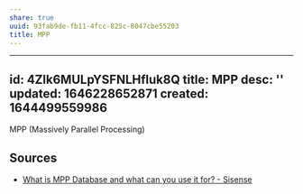 ```yaml
---
share: true
uuid: 93fab9de-fb11-4fcc-825c-8047cbe55203
title: MPP
---
```

---
id: 4Zlk6MULpYSFNLHfluk8Q
title: MPP
desc: ''
updated: 1646228652871
created: 1644499559986
---

MPP (Massively Parallel Processing)

## Sources

* [What is MPP Database and what can you use it for? - Sisense](https://www.sisense.com/glossary/mpp-database/)
